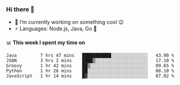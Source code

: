 ### Hi there 👋

<!--
**nodejh/nodejh** is a ✨ _special_ ✨ repository because its `README.md` (this file) appears on your GitHub profile.

Here are some ideas to get you started:

- 🔭 I’m currently working on ...
- 🌱 I’m currently learning ...
- 👯 I’m looking to collaborate on ...
- 🤔 I’m looking for help with ...
- 💬 Ask me about ...
- 📫 How to reach me: ...
- 😄 Pronouns: ...
- ⚡ Fun fact: ...
-->

- 🔭 I’m currently working on something cool :wink:
- ⚡ Languages: Node.js, Java, Go :thought_balloon:

📊 **This week I spent my time on**

<!--START_SECTION:waka-->
```text
Java         7 hrs 47 mins   ███████████░░░░░░░░░░░░░░   43.90 % 
JSON         3 hrs 2 mins    ████▒░░░░░░░░░░░░░░░░░░░░   17.10 % 
Groovy       1 hr 42 mins    ██▒░░░░░░░░░░░░░░░░░░░░░░   09.65 % 
Python       1 hr 26 mins    ██░░░░░░░░░░░░░░░░░░░░░░░   08.10 % 
JavaScript   1 hr 14 mins    █▓░░░░░░░░░░░░░░░░░░░░░░░   07.02 % 
```
<!--END_SECTION:waka-->


<!--
:traffic_light: **Visitors**

![visitors](https://visitor-badge.glitch.me/badge?page_id=nodejh.nodejh)
-->
